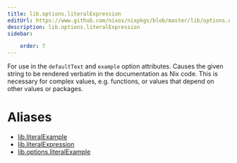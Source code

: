```yaml
---
title: lib.options.literalExpression
editUrl: https://www.github.com/nixos/nixpkgs/blob/master/lib/options.nix#L387C23
description: lib.options.literalExpression
sidebar:

    order: 7
---
```


For use in the `defaultText` and `example` option attributes. Causes the
given string to be rendered verbatim in the documentation as Nix code. This
is necessary for complex values, e.g. functions, or values that depend on
other values or packages.


# Aliases

- [lib.literalExample](reference/lib/lib-literalExample)
- [lib.literalExpression](reference/lib/lib-literalExpression)
- [lib.options.literalExample](reference/lib/options/lib-options-literalExample)


